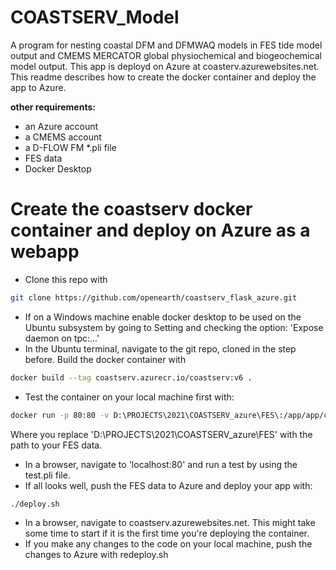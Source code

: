# COASTSERV_Model
A program for nesting coastal DFM and DFMWAQ models in FES tide model output and CMEMS MERCATOR global physiochemical and biogeochemical model output. 
This app is deployd on Azure at coasterv.azurewebsites.net. This readme describes how to create the docker container and deploy the app to Azure.


**other requirements:**
* an Azure account
* a CMEMS account
* a D-FLOW FM *.pli file
* FES data
* Docker Desktop 

# Create the coastserv docker container and deploy on Azure as a webapp
* Clone this repo with 
```bash
git clone https://github.com/openearth/coastserv_flask_azure.git
```
* If on a Windows machine enable docker desktop to be used on the Ubuntu subsystem by going to Setting and checking the option: 'Expose daemon on tpc:...'
* In the Ubuntu terminal, navigate to the git repo, cloned in the step before. Build the docker container with
```bash
docker build --tag coastserv.azurecr.io/coastserv:v6 .
```
* Test the container on your local machine first with:
```bash
docker run -p 80:80 -v D:\PROJECTS\2021\COASTSERV_azure\FES\:/app/app/coastserv/static/FES coastserv.azurecr.io/coastserv:v6
```
Where you replace 'D:\PROJECTS\2021\COASTSERV_azure\FES\' with the path to your FES data.
* In a browser, navigate to 'localhost:80' and run a test by using the test.pli file. 
* If all looks well, push the FES data to Azure and deploy your app with:
```bash
./deploy.sh
```
* In a browser, navigate to coastserv.azurewebsites.net. This might take some time to start if it is the first time you're deploying the container.
* If you make any changes to the code on your local machine, push the changes to Azure with redeploy.sh 


